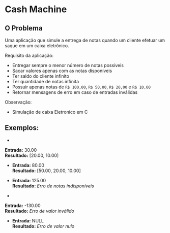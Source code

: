 Cash Machine
============

O Problema
----------
Uma aplicação que simule a entrega de notas quando um cliente efetuar um saque em um caixa eletrônico. 

Requisito da aplicação:
* Entregar sempre o menor número de notas possíveis
* Sacar valores apenas com as notas disponíveis
* Ter saldo do cliente infinito
* Ter quantidade de notas infinita
* Possuir apenas notas de ```R$ 100,00```, ```R$ 50,00```, ```R$ 20,00``` e ```R$ 10,00```
* Retornar mensagens de erro em caso de entradas inválidas

Observação:
* Simulação de caixa Eletronico em C

Exemplos:
---------
* 
 **Entrada:** 30.00  
 **Resultado:** [20.00, 10.00]

* 
  **Entrada:** 80.00  
  **Resultado:** [50.00, 20.00, 10.00]

* 
  **Entrada:** 125.00  
  **Resultado:** *Erro de notas indisponíveis*

* 
 **Entrada:** -130.00   
 **Resultado:** *Erro de valor inválido*

* 
  **Entrada:** NULL  
  **Resultado:** *Erro de valor nulo*
